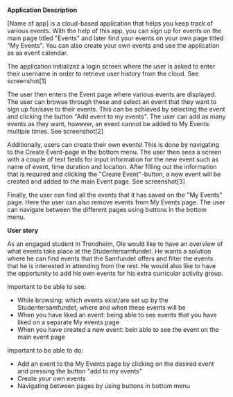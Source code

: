 **Application Description**

[Name of app] is a cloud-based application that helps you keep track of various events. With the help of this app, you can sign up for events on the main page titled "Events" and later find your events on your own page titled "My Events". You can also create your own events and use the application as aa event calendar.

The application initializez a login screen where the user is asked to enter their username in order to retrieve user history from the cloud. See screenshot[1]

The user then enters the Event page where various events are displayed. The user can browse through these and select an event that they want to sign up for/save to their events. This can be achieved by selecting the event and clicking the button "Add event to my events". The user can add as many events as they want, however, an event cannot be added to My Events multiple times. See screenshot[2]

Additionally, users can create their own events! This is done by navigating to the Create Event-page in the bottom menu. The user then sees a screen with a couple of text fields for input information for the new event such as name of event, time duration and location. After filling out the information that is required and clicking the "Create Event"-button, a new event will be created and added to the main Event page. See screenshot[3]

Finally, the user can find all the events that it has saved on the "My Events" page. Here the user can also remove events from My Events page. The user can navigate between the different pages using buttons in the bottom menu.

**User story**

As an engaged student in Trondheim, Ole would like to have an overview of what events take place at the Studentersamfundet. He wants a solution where he can find events that the Samfundet offers and filter the events that he is interested in attending from the rest. He would also like to have the opportunity to add his own events for his extra curricular activity group.

Important to be able to see:
- While browsing: which events exist/are set up by the Studentersamfundet, where and when these events will be
- When you have liked an event: being able to see events that you have liked on a separate My events page
- When you have created a new event: bein able to see the event on the main event page 

Important to be able to do:
- Add an event to the My Events page by clicking on the desired event and pressing the button "add to my events"
- Create your own events 
- Navigating between pages by using buttons in bottom menu
